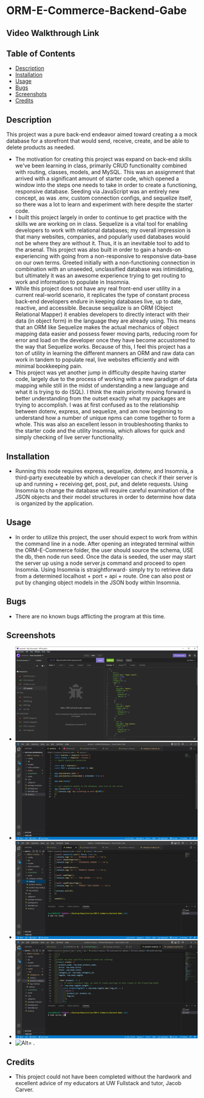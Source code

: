 # ORM-E-Commerce-Backend-Gabe

## Video Walkthrough Link

## Table of Contents

- [Description](#description)
- [Installation](#installation)
- [Usage](#Usage)
- [Bugs](#Bugs)
- [Screenshots](#screenshots)
- [Credits](#credits)

## Description

This project was a pure back-end endeavor aimed toward creating a a mock database for a storefront that would send, receive, create, and be able to delete products as needed.

- The motivation for creating this project was expand on back-end skills we've been learning in class, primarily CRUD functionality combined with routing, classes, models, and MySQL. This was an assignment that arrived with a significant amount of starter code, which opened a window into the steps one needs to take in order to create a functioning, responsive database. Seeding via JavaScript was an entirely new concept, as was .env, custom connection configs, and sequelize itself, so there was a lot to learn and experiment with here despite the starter code.
- I built this project largely in order to continue to get practice with the skills we are working on in class. Sequelize is a vital tool for enabling developers to work with relational databases; my overall impression is that many websites, companies, and popularly used databases would not be where they are without it. Thus, it is an inevitable tool to add to the arsenal. This project was also built in order to gain a hands-on experiencing with going from a non-responsive to responsive data-base on our own terms. Greeted initially with a non-functioning connection in combination with an unseeded, unclassified database was intimidating, but ultimately it was an awesome experience trying to get routing to work and information to populate in Insomnia.
- While this project does not have any real front-end user utility in a current real-world scenario, it replicates the type of constant process back-end developers endure in keeping databases live, up to date, reactive, and accessible. Because sequalize is an ORM (Object Relational Mapper) it enables developers to directly interact with their data (in object form) in the language they are already using. This means that an ORM like Sequelize makes the actual mechanics of object mapping data easier and possess fewer moving parts, reducing room for error and load on the developer once they have become accustomed to the way that Sequelize works. Because of this, I feel this project has a ton of utility in learning the different manners an ORM and raw data can work in tandem to populate real, live websites efficiently and with minimal bookkeeping pain.
- This project was yet another jump in difficulty despite having starter code, largely due to the process of working with a new paradigm of data mapping while still in the midst of understanding a new language and what it is trying to do (SQL). I think the main priority moving forward is better understanding from the outset exactly what my packages are trying to accomplish. I was at first confused as to the relationship between dotenv, express, and sequelize, and am now beginning to understand how a number of unique npms can come together to form a whole. This was also an excellent lesson in troubleshooting thanks to the starter code and the utility Insomnia, which allows for quick and simply checking of live server functionality.

## Installation

- Running this node requires express, sequelize, dotenv, and Insomnia, a third-party executeable by which a developer can check if their server is up and running + receiving get, post, put, and delete requests. Using Insomnia to change the database will require careful examination of the JSON objects and their model structures in order to determine how data is organized by the application.

## Usage

- In order to utilize this project, the user should expect to work from within the command line in a node. After opening an integrated terminal within the ORM-E-Commerce folder, the user should source the schema, USE the db, then node run seed. Once the data is seeded, the user may start the server up using a node server.js command and proceed to open Insomnia. Using Insomnia is straightforward- simply try to retrieve data from a determined localhost + port + api + route. One can also post or put by changing object models in the JSON body within Insomnia.

## Bugs

- There are no known bugs afflicting the program at this time.

## Screenshots

- ![Alt= .](./screenshots/screenshot1.jpg)
- ![Alt= .](./screenshots/screenshot2.jpg)
- ![Alt= .](./screenshots/screenshot3.jpg)
- ![Alt= .](./screenshots/screenshot4.jpg)
- ![Alt= .](./screenshots/screenshot5.jpg)

## Credits

- This project could not have been completed without the hardwork and excellent advice of my educators at UW Fullstack and tutor, Jacob Carver.
